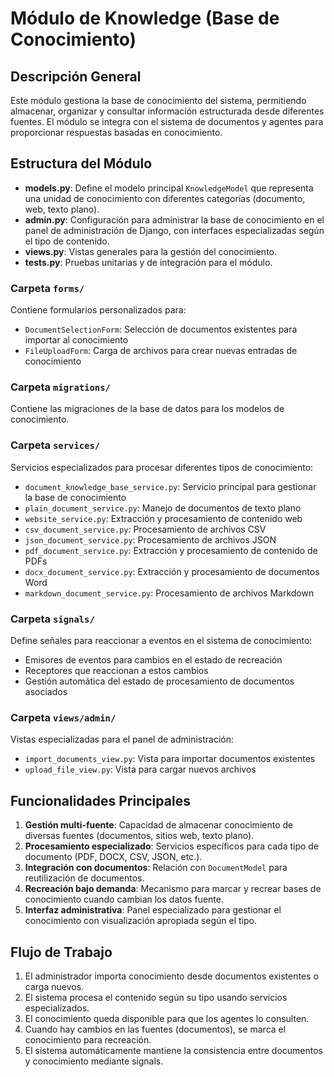 # Módulo de Knowledge (Base de Conocimiento)

## Descripción General
Este módulo gestiona la base de conocimiento del sistema, permitiendo almacenar, organizar y consultar información estructurada desde diferentes fuentes. El módulo se integra con el sistema de documentos y agentes para proporcionar respuestas basadas en conocimiento.

## Estructura del Módulo

- **models.py**: Define el modelo principal `KnowledgeModel` que representa una unidad de conocimiento con diferentes categorías (documento, web, texto plano).
- **admin.py**: Configuración para administrar la base de conocimiento en el panel de administración de Django, con interfaces especializadas según el tipo de contenido.
- **views.py**: Vistas generales para la gestión del conocimiento.
- **tests.py**: Pruebas unitarias y de integración para el módulo.

### Carpeta `forms/`
Contiene formularios personalizados para:
- `DocumentSelectionForm`: Selección de documentos existentes para importar al conocimiento
- `FileUploadForm`: Carga de archivos para crear nuevas entradas de conocimiento

### Carpeta `migrations/`
Contiene las migraciones de la base de datos para los modelos de conocimiento.

### Carpeta `services/`
Servicios especializados para procesar diferentes tipos de conocimiento:
- `document_knowledge_base_service.py`: Servicio principal para gestionar la base de conocimiento
- `plain_document_service.py`: Manejo de documentos de texto plano
- `website_service.py`: Extracción y procesamiento de contenido web
- `csv_document_service.py`: Procesamiento de archivos CSV
- `json_document_service.py`: Procesamiento de archivos JSON
- `pdf_document_service.py`: Extracción y procesamiento de contenido de PDFs
- `docx_document_service.py`: Extracción y procesamiento de documentos Word
- `markdown_document_service.py`: Procesamiento de archivos Markdown

### Carpeta `signals/`
Define señales para reaccionar a eventos en el sistema de conocimiento:
- Emisores de eventos para cambios en el estado de recreación
- Receptores que reaccionan a estos cambios
- Gestión automática del estado de procesamiento de documentos asociados

### Carpeta `views/admin/`
Vistas especializadas para el panel de administración:
- `import_documents_view.py`: Vista para importar documentos existentes
- `upload_file_view.py`: Vista para cargar nuevos archivos

## Funcionalidades Principales

1. **Gestión multi-fuente**: Capacidad de almacenar conocimiento de diversas fuentes (documentos, sitios web, texto plano).
2. **Procesamiento especializado**: Servicios específicos para cada tipo de documento (PDF, DOCX, CSV, JSON, etc.).
3. **Integración con documentos**: Relación con `DocumentModel` para reutilización de documentos.
4. **Recreación bajo demanda**: Mecanismo para marcar y recrear bases de conocimiento cuando cambian los datos fuente.
5. **Interfaz administrativa**: Panel especializado para gestionar el conocimiento con visualización apropiada según el tipo.

## Flujo de Trabajo

1. El administrador importa conocimiento desde documentos existentes o carga nuevos.
2. El sistema procesa el contenido según su tipo usando servicios especializados.
3. El conocimiento queda disponible para que los agentes lo consulten.
4. Cuando hay cambios en las fuentes (documentos), se marca el conocimiento para recreación.
5. El sistema automáticamente mantiene la consistencia entre documentos y conocimiento mediante signals.
